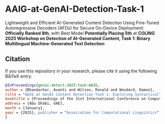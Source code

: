# AAIG-at-GenAI-Detection-Task-1
Lightweight and Efficient AI-Generated Content Detection Using Fine-Tuned Autoregressive Decoders (AFDs) for Secure On-Device Deployment: **Officially Ranked 8th**, with Best Model **Potentially Placing 5th** at **COLING 2025 Workshop on Detection of AI-Generated Content, Task 1: Binary Multilingual Machine-Generated Text Detection**


## Citation

If you use this repository in your research, please cite it using the following BibTeX entry:

```bibtex
@InProceedings{genai-detect:2025:task:AAIG,
author = {Bhandarkar, Avanti and Wilson, Ronald and Woodard, Damon},
title = "AAIG at GenAI Content Detection Task 1: Exploring Syntactically-Aware, Resource-Efficient Small Autoregressive Decoders for AI Content Detection",
booktitle = {Proceedings of the 31st International Conference on Computational Linguistics (COLING)},
address = {Abu Dhabi, UAE},
month = {January},
year = {2025}, publisher = "Association for Computational Linguistics"
}
